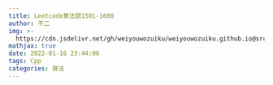 ```yaml
---
title: Leetcode算法题1501-1600
author: 不二
img: >-
  https://cdn.jsdelivr.net/gh/weiyouwozuiku/weiyouwozuiku.github.io@src/source/_posts/PageImg/算法/Leetcode算法题1501-1600.jpeg
mathjax: true
date: 2022-01-16 23:44:06
tags: Cpp
categories: 算法
---
```

